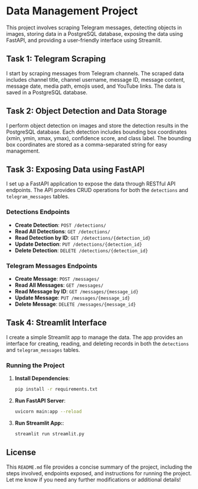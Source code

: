 # Data Management Project

This project involves scraping Telegram messages, detecting objects in images, storing data in a PostgreSQL database, exposing the data using FastAPI, and providing a user-friendly interface using Streamlit.

## Task 1: Telegram Scraping

I start by scraping messages from Telegram channels. The scraped data includes channel title, channel username, message ID, message content, message date, media path, emojis used, and YouTube links. The data is saved in a PostgreSQL database.

## Task 2: Object Detection and Data Storage

I perform object detection on images and store the detection results in the PostgreSQL database. Each detection includes bounding box coordinates (xmin, ymin, xmax, ymax), confidence score, and class label. The bounding box coordinates are stored as a comma-separated string for easy management.

## Task 3: Exposing Data using FastAPI

I set up a FastAPI application to expose the data through RESTful API endpoints. The API provides CRUD operations for both the `detections` and `telegram_messages` tables.

### Detections Endpoints
- **Create Detection**: `POST /detections/`
- **Read All Detections**: `GET /detections/`
- **Read Detection by ID**: `GET /detections/{detection_id}`
- **Update Detection**: `PUT /detections/{detection_id}`
- **Delete Detection**: `DELETE /detections/{detection_id}`

### Telegram Messages Endpoints
- **Create Message**: `POST /messages/`
- **Read All Messages**: `GET /messages/`
- **Read Message by ID**: `GET /messages/{message_id}`
- **Update Message**: `PUT /messages/{message_id}`
- **Delete Message**: `DELETE /messages/{message_id}`

## Task 4: Streamlit Interface

I create a simple Streamlit app to manage the data. The app provides an interface for creating, reading, and deleting records in both the `detections` and `telegram_messages` tables.

### Running the Project

1. **Install Dependencies**:
   ```sh
   pip install -r requirements.txt
2. **Run FastAPI Server**:
    ```sh
    uvicorn main:app --reload
3. **Run Streamlit App:**:
    ```sh
    streamlit run streamlit.py

## License

This `README.md` file provides a concise summary of the project, including the steps involved, endpoints exposed, and instructions for running the project. Let me know if you need any further modifications or additional details!

